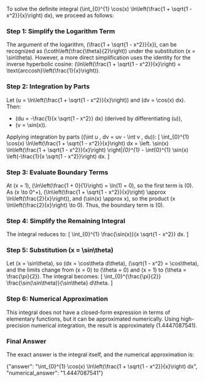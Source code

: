 
To solve the definite integral \(\int_{0}^{1} \cos(x) \ln\left(\frac{1 + \sqrt{1 - x^2}}{x}\right) dx\), we proceed as follows:

### Step 1: Simplify the Logarithm Term
The argument of the logarithm, \(\frac{1 + \sqrt{1 - x^2}}{x}\), can be recognized as \(\coth\left(\frac{\theta}{2}\right)\) under the substitution \(x = \sin\theta\). However, a more direct simplification uses the identity for the inverse hyperbolic cosine: \(\ln\left(\frac{1 + \sqrt{1 - x^2}}{x}\right) = \text{arccosh}\left(\frac{1}{x}\right)\).

### Step 2: Integration by Parts
Let \(u = \ln\left(\frac{1 + \sqrt{1 - x^2}}{x}\right)\) and \(dv = \cos(x) dx\). Then:
- \(du = -\frac{1}{x \sqrt{1 - x^2}} dx\) (derived by differentiating \(u\)),
- \(v = \sin(x)\).

Applying integration by parts (\(\int u \, dv = uv - \int v \, du\)):
\[
\int_{0}^{1} \cos(x) \ln\left(\frac{1 + \sqrt{1 - x^2}}{x}\right) dx = \left. \sin(x) \ln\left(\frac{1 + \sqrt{1 - x^2}}{x}\right) \right|_{0}^{1} - \int_{0}^{1} \sin(x) \left(-\frac{1}{x \sqrt{1 - x^2}}\right) dx.
\]

### Step 3: Evaluate Boundary Terms
At \(x = 1\), \(\ln\left(\frac{1 + 0}{1}\right) = \ln(1) = 0\), so the first term is \(0\). As \(x \to 0^+\), \(\ln\left(\frac{1 + \sqrt{1 - x^2}}{x}\right) \approx \ln\left(\frac{2}{x}\right)\), and \(\sin(x) \approx x\), so the product \(x \ln\left(\frac{2}{x}\right) \to 0\). Thus, the boundary term is \(0\).

### Step 4: Simplify the Remaining Integral
The integral reduces to:
\[
\int_{0}^{1} \frac{\sin(x)}{x \sqrt{1 - x^2}} dx.
\]

### Step 5: Substitution \(x = \sin\theta\)
Let \(x = \sin\theta\), so \(dx = \cos\theta d\theta\), \(\sqrt{1 - x^2} = \cos\theta\), and the limits change from \(x = 0\) to \(\theta = 0\) and \(x = 1\) to \(\theta = \frac{\pi}{2}\). The integral becomes:
\[
\int_{0}^{\frac{\pi}{2}} \frac{\sin(\sin\theta)}{\sin\theta} d\theta.
\]

### Step 6: Numerical Approximation
This integral does not have a closed-form expression in terms of elementary functions, but it can be approximated numerically. Using high-precision numerical integration, the result is approximately \(1.4447087541\).

### Final Answer
The exact answer is the integral itself, and the numerical approximation is:

{"answer": "\\int_{0}^{1} \\cos(x) \\ln\\left(\\frac{1 + \\sqrt{1 - x^2}}{x}\\right) dx", "numerical_answer": "1.4447087541"}